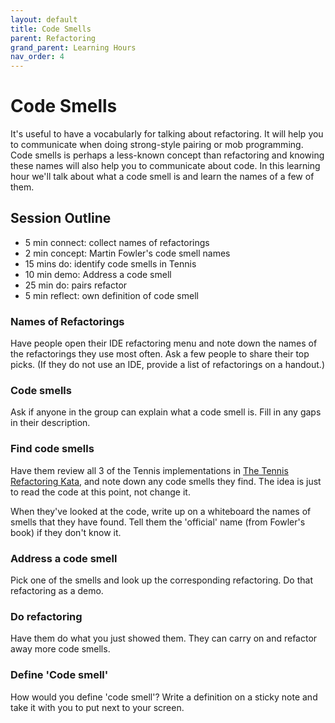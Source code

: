 ```yaml
---
layout: default
title: Code Smells
parent: Refactoring
grand_parent: Learning Hours
nav_order: 4
---
```


# Code Smells

It's useful to have a vocabularly for talking about refactoring. It will help you to communicate when doing strong-style pairing or mob programming. Code smells is perhaps a less-known concept than refactoring and knowing these names will also help you to communicate about code. In this learning hour we'll talk about what a code smell is and learn the names of a few of them. 

## Session Outline
 
* 5 min connect: collect names of refactorings   
* 2 min concept: Martin Fowler's code smell names 
* 15 mins do: identify code smells in Tennis   
* 10 min demo: Address a code smell
* 25 min do: pairs refactor 
* 5 min reflect: own definition of code smell

### Names of Refactorings
Have people open their IDE refactoring menu and note down the names of the refactorings they use most often. Ask a few people to share their top picks. (If they do not use an IDE, provide a list of refactorings on a handout.)

### Code smells
Ask if anyone in the group can explain what a code smell is. Fill in any gaps in their description.

### Find code smells
Have them review all 3 of the Tennis implementations in [The Tennis Refactoring Kata](https://github.com/emilybache/Tennis-Refactoring-Kata), and note down any code smells they find. The idea is just to read the code at this point, not change it.

When they've looked at the code, write up on a whiteboard the names of smells that they have found. Tell them the 'official' name (from Fowler's book) if they don't know it.

### Address a code smell
Pick one of the smells and look up the corresponding refactoring. Do that refactoring as a demo.

### Do refactoring
Have them do what you just showed them. They can carry on and refactor away more code smells.

### Define 'Code smell'
How would you define 'code smell'? Write a definition on a sticky note and take it with you to put next to your screen.
